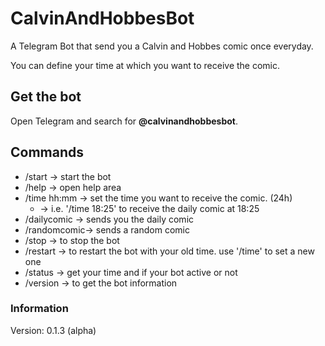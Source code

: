 # CalvinAndHobbesBot
A Telegram Bot that send you a Calvin and Hobbes comic once everyday.

You can define your time at which you want to receive the comic.

## Get the bot
Open Telegram and search for **@calvinandhobbesbot**.

## Commands
* /start      -> start the bot
* /help       -> open help area
* /time hh:mm -> set the time you want to receive the comic. (24h) 
  * -> i.e. '/time 18:25' to receive the daily comic at 18:25
* /dailycomic -> sends you the daily comic
* /randomcomic-> sends a random comic
* /stop       -> to stop the bot
* /restart    -> to restart the bot with your old time. use '/time' to set a new one
* /status     -> get your time and if your bot active or not
* /version    -> to get the bot information

### Information
Version: 0.1.3 (alpha)

